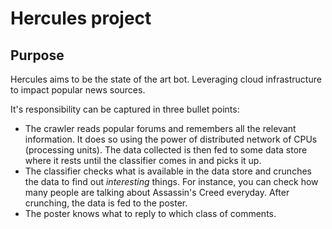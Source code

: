# Hercules project

## Purpose

Hercules aims to be the state of the art bot. Leveraging cloud infrastructure to impact popular news sources.

It's responsibility can be captured in three bullet points:
* The crawler reads popular forums and remembers all the relevant information. It does so using the power of distributed network of CPUs (processing units). The data collected is then fed to some data store where it rests until the classifier comes in and picks it up.
* The classifier checks what is available in the data store and crunches the data to find out _interesting_ things. For instance, you can check how many people are talking about Assassin's Creed everyday. After crunching, the data is fed to the poster.
* The poster knows what to reply to which class of comments.
